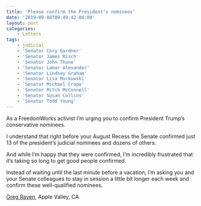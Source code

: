 ```yaml
---
title: 'Please confirm the President‘s nominees'
date: '2019-09-04T09:49:42-08:00'
layout: post
categories:
    - Letters
tags:
    - judicial
    - 'Senator Cory Gardner'
    - 'Senator James Risch'
    - 'Senator John Thune'
    - 'Senator Lamar Alexander'
    - 'Senator Lindsey Graham'
    - 'Senator Lisa Murkowski'
    - 'Senator Michael Crapo'
    - 'Senator Mitch McConnell'
    - 'Senator Susan Collins'
    - 'Senator Todd Young'
---
```


As a FreedomWorks activist I’m urging you to confirm President Trump’s conservative nominees.

I understand that right before your August Recess the Senate confirmed just 13 of the president’s judicial nominees and dozens of others.

And while I’m happy that they were confirmed, I’m incredibly frustrated that it’s taking so long to get good people confirmed.

Instead of waiting until the last minute before a vacation, I’m asking you and your Senate colleagues to stay in session a little bit longer each week and confirm these well-qualified nominees.

[Greg Raven](https://www.gregraven.org/), Apple Valley, CA